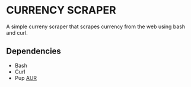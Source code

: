 # CURRENCY SCRAPER
A simple curreny scraper that scrapes currency from the web using bash and curl.
## Dependencies
* Bash
* Curl
* Pup [AUR](https://aur.archlinux.org/pup.git)